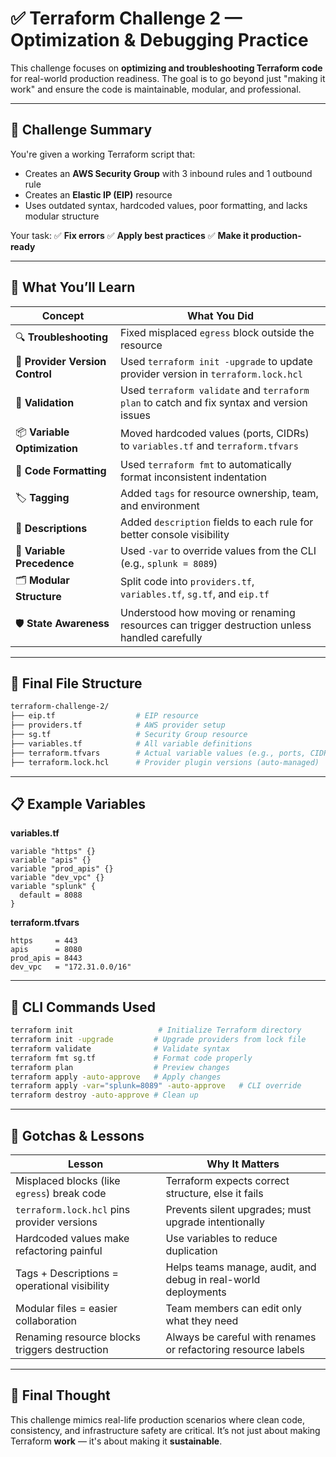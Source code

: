 # ✅ Terraform Challenge 2 — Optimization & Debugging Practice

This challenge focuses on **optimizing and troubleshooting Terraform code** for real-world production readiness. The goal is to go beyond just "making it work" and ensure the code is maintainable, modular, and professional.

---

## 📌 Challenge Summary

You're given a working Terraform script that:

* Creates an **AWS Security Group** with 3 inbound rules and 1 outbound rule
* Creates an **Elastic IP (EIP)** resource
* Uses outdated syntax, hardcoded values, poor formatting, and lacks modular structure

Your task:
✅ **Fix errors**
✅ **Apply best practices**
✅ **Make it production-ready**

---

## 🧠 What You’ll Learn

| Concept                         | What You Did                                                                                 |
| ------------------------------- | -------------------------------------------------------------------------------------------- |
| 🔍 **Troubleshooting**          | Fixed misplaced `egress` block outside the resource                                          |
| 🔐 **Provider Version Control** | Used `terraform init -upgrade` to update provider version in `terraform.lock.hcl`            |
| 🎯 **Validation**               | Used `terraform validate` and `terraform plan` to catch and fix syntax and version issues    |
| 📦 **Variable Optimization**    | Moved hardcoded values (ports, CIDRs) to `variables.tf` and `terraform.tfvars`               |
| 🧽 **Code Formatting**          | Used `terraform fmt` to automatically format inconsistent indentation                        |
| 🏷️ **Tagging**                 | Added `tags` for resource ownership, team, and environment                                   |
| 📣 **Descriptions**             | Added `description` fields to each rule for better console visibility                        |
| 🔁 **Variable Precedence**      | Used `-var` to override values from the CLI (e.g., `splunk = 8089`)                          |
| 🗂️ **Modular Structure**       | Split code into `providers.tf`, `variables.tf`, `sg.tf`, and `eip.tf`                        |
| 🛡️ **State Awareness**         | Understood how moving or renaming resources can trigger destruction unless handled carefully |

---

## 🔧 Final File Structure

```bash
terraform-challenge-2/
├── eip.tf                  # EIP resource
├── providers.tf            # AWS provider setup
├── sg.tf                   # Security Group resource
├── variables.tf            # All variable definitions
├── terraform.tfvars        # Actual variable values (e.g., ports, CIDRs)
├── terraform.lock.hcl      # Provider plugin versions (auto-managed)
```

---

## 📋 Example Variables

**variables.tf**

```hcl
variable "https" {}
variable "apis" {}
variable "prod_apis" {}
variable "dev_vpc" {}
variable "splunk" {
  default = 8088
}
```

**terraform.tfvars**

```hcl
https     = 443
apis      = 8080
prod_apis = 8443
dev_vpc   = "172.31.0.0/16"
```

---

## 🧪 CLI Commands Used

```bash
terraform init                   # Initialize Terraform directory
terraform init -upgrade         # Upgrade providers from lock file
terraform validate              # Validate syntax
terraform fmt sg.tf             # Format code properly
terraform plan                  # Preview changes
terraform apply -auto-approve   # Apply changes
terraform apply -var="splunk=8089" -auto-approve   # CLI override
terraform destroy -auto-approve # Clean up
```

---

## 🚨 Gotchas & Lessons

| Lesson                                        | Why It Matters                                                 |
| --------------------------------------------- | -------------------------------------------------------------- |
| Misplaced blocks (like `egress`) break code   | Terraform expects correct structure, else it fails             |
| `terraform.lock.hcl` pins provider versions   | Prevents silent upgrades; must upgrade intentionally           |
| Hardcoded values make refactoring painful     | Use variables to reduce duplication                            |
| Tags + Descriptions = operational visibility  | Helps teams manage, audit, and debug in real-world deployments |
| Modular files = easier collaboration          | Team members can edit only what they need                      |
| Renaming resource blocks triggers destruction | Always be careful with renames or refactoring resource labels  |

---

## 🧠 Final Thought

This challenge mimics real-life production scenarios where clean code, consistency, and infrastructure safety are critical. It’s not just about making Terraform **work** — it's about making it **sustainable**.
